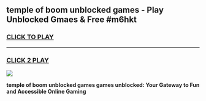 
## temple of boom unblocked games - Play Unblocked Gmaes & Free #m6hkt
<h3>
<a href="https://premium.freeplayer.one?title=temple_of_boom_unblocked_games&ref=03M">CLICK TO PLAY</a></h3>
<hr>

<h3>
<a href="https://premium.freeplayer.one?title=temple_of_boom_unblocked_games&ref=03M">CLICK 2 PLAY</a>
  
</h3>

<a href="https://premium.freeplayer.one?title=temple_of_boom_unblocked_games&ref=03M"><img src="https://clearcache.store/games.png"></a>


**temple of boom unblocked games games unblocked: Your Gateway to Fun and Accessible Online Gaming**
